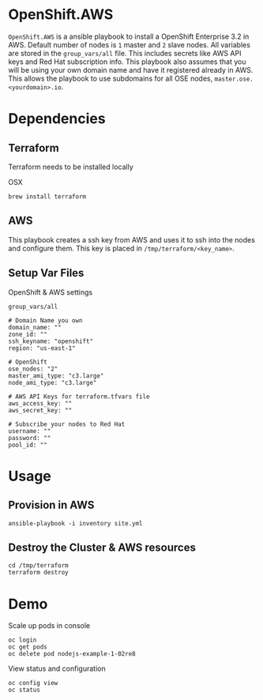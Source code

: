# OpenShift.AWS

`OpenShift.AWS` is a ansible playbook to install a OpenShift Enterprise 3.2 in AWS. 
Default number of nodes is `1` master and `2` slave nodes. All variables are stored in the `group_vars/all` file. This includes secrets like AWS API keys and Red Hat subscription info. This playbook also assumes that you will be using your own domain name and have it registered already in AWS. This allows the playbook to use subdomains for all OSE nodes, `master.ose.<yourdomain>.io`. 

# Dependencies

## Terraform
Terraform needs to be installed locally

OSX

```
brew install terraform
```

## AWS
This playbook creates a ssh key from AWS and uses it to ssh into the nodes and configure them. This key is placed in `/tmp/terraform/<key_name>`. 

## Setup Var Files

OpenShift & AWS settings

`group_vars/all`

```
# Domain Name you own
domain_name: ""
zone_id: ""
ssh_keyname: "openshift"
region: "us-east-1"

# OpenShift
ose_nodes: "2"
master_ami_type: "c3.large"
node_ami_type: "c3.large"

# AWS API Keys for terraform.tfvars file
aws_access_key: ""
aws_secret_key: ""

# Subscribe your nodes to Red Hat
username: ""
password: ""
pool_id: ""
```


# Usage


## Provision in AWS 
`ansible-playbook -i inventory site.yml`

## Destroy the Cluster & AWS resources

```
cd /tmp/terraform
terraform destroy
```

# Demo

Scale up pods in console

```
oc login
oc get pods
oc delete pod nodejs-example-1-02re8
```

View status and configuration

```
oc config view
oc status